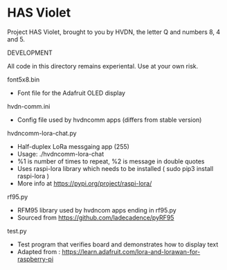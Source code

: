 # HAS Violet
Project HAS Violet, brought to you by HVDN, the letter Q and numbers 8, 4 and 5. 

DEVELOPMENT

All code in this directory remains experiental. Use at your own risk.


font5x8.bin
- Font file for the Adafruit OLED display

hvdn-comm.ini
- Config file used by hvdncomm apps (differs from stable version)

hvdncomm-lora-chat.py
- Half-duplex LoRa messgaing app (255)
- Usage: ./hvdncomm-lora-chat
- %1 is number of times to repeat, %2 is message in double quotes
- Uses raspi-lora library which needs to be installed ( sudo pip3 install raspi-lora )
- More info at https://pypi.org/project/raspi-lora/

rf95.py
- RFM95 library used by hvdncom apps ending in rf95.py
- Sourced from https://github.com/ladecadence/pyRF95

test.py
- Test program that verifies board and demonstrates how to display text
- Adapted from : https://learn.adafruit.com/lora-and-lorawan-for-raspberry-pi
